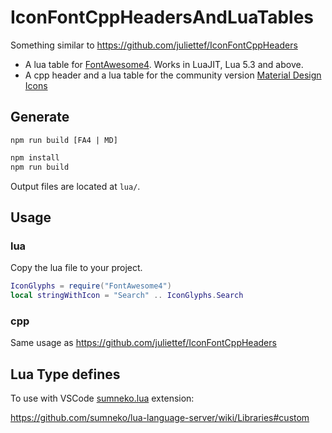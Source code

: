 # IconFontCppHeadersAndLuaTables

Something similar to https://github.com/juliettef/IconFontCppHeaders

- A lua table for [FontAwesome4](https://github.com/FortAwesome/Font-Awesome/blob/4.x/fonts/). Works in LuaJIT, Lua 5.3 and above.
- A cpp header and a lua table for the community version [Material Design Icons](https://github.com/Templarian/MaterialDesign)

## Generate
`npm run build [FA4 | MD]`

```sh
npm install
npm run build
```

Output files are located at `lua/`.

## Usage

### lua 
Copy the lua file to your project.

```lua
IconGlyphs = require("FontAwesome4")
local stringWithIcon = "Search" .. IconGlyphs.Search
```

### cpp
Same usage as https://github.com/juliettef/IconFontCppHeaders

## Lua Type defines

To use with VSCode [sumneko.lua](https://marketplace.visualstudio.com/items?itemName=sumneko.lua) extension:

https://github.com/sumneko/lua-language-server/wiki/Libraries#custom